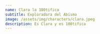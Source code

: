 ```yaml
---
name: Clara la 100tifica
subtitle: Exploradora del Abismo
image: /assets/img/characters/clara.jpeg
description: Es Clara y es 100tifica
---
```

